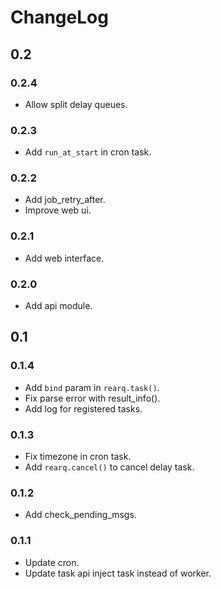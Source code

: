 # ChangeLog

## 0.2

### 0.2.4

- Allow split delay queues.

### 0.2.3

- Add `run_at_start` in cron task.

### 0.2.2

- Add job_retry_after.
- Improve web ui.

### 0.2.1

- Add web interface.

### 0.2.0

- Add api module.

## 0.1

### 0.1.4

- Add `bind` param in `rearq.task()`.
- Fix parse error with result_info().
- Add log for registered tasks.

### 0.1.3

- Fix timezone in cron task.
- Add `rearq.cancel()` to cancel delay task.

### 0.1.2

- Add check_pending_msgs.

### 0.1.1

- Update cron.
- Update task api inject task instead of worker.
